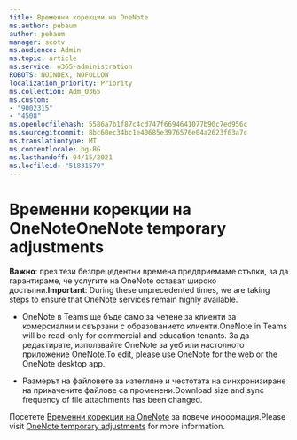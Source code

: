 ```yaml
---
title: Временни корекции на OneNote
ms.author: pebaum
author: pebaum
manager: scotv
ms.audience: Admin
ms.topic: article
ms.service: o365-administration
ROBOTS: NOINDEX, NOFOLLOW
localization_priority: Priority
ms.collection: Adm_O365
ms.custom:
- "9002315"
- "4508"
ms.openlocfilehash: 5586a7b1f87c4cd747f6694641077b90c7ed956c
ms.sourcegitcommit: 8bc60ec34bc1e40685e3976576e04a2623f63a7c
ms.translationtype: MT
ms.contentlocale: bg-BG
ms.lasthandoff: 04/15/2021
ms.locfileid: "51831579"
---
```

# <a name="onenote-temporary-adjustments"></a><span data-ttu-id="5bdd3-102">Временни корекции на OneNote</span><span class="sxs-lookup"><span data-stu-id="5bdd3-102">OneNote temporary adjustments</span></span>

<span data-ttu-id="5bdd3-103">**Важно**: през тези безпрецедентни времена предприемаме стъпки, за да гарантираме, че услугите на OneNote остават широко достъпни.</span><span class="sxs-lookup"><span data-stu-id="5bdd3-103">**Important**: During these unprecedented times, we are taking steps to ensure that OneNote services remain highly available.</span></span>

- <span data-ttu-id="5bdd3-104">OneNote в Teams ще бъде само за четене за клиенти за комерсиални и свързани с образованието клиенти.</span><span class="sxs-lookup"><span data-stu-id="5bdd3-104">OneNote in Teams will be read-only for commercial and education tenants.</span></span> <span data-ttu-id="5bdd3-105">За да редактирате, използвайте OneNote за уеб или настолното приложение OneNote.</span><span class="sxs-lookup"><span data-stu-id="5bdd3-105">To edit, please use OneNote for the web or the OneNote desktop app.</span></span>

- <span data-ttu-id="5bdd3-106">Размерът на файловете за изтегляне и честотата на синхронизиране на прикачените файлове са променени.</span><span class="sxs-lookup"><span data-stu-id="5bdd3-106">Download size and sync frequency of file attachments has been changed.</span></span>

<span data-ttu-id="5bdd3-107">Посетете [Временни корекции на OneNote](https://techcommunity.microsoft.com/t5/onenote-service-updates/awareness-of-temporary-adjustments-in-microsoft-onenote/m-p/1248100) за повече информация.</span><span class="sxs-lookup"><span data-stu-id="5bdd3-107">Please visit [OneNote temporary adjustments](https://techcommunity.microsoft.com/t5/onenote-service-updates/awareness-of-temporary-adjustments-in-microsoft-onenote/m-p/1248100) for more information.</span></span>
